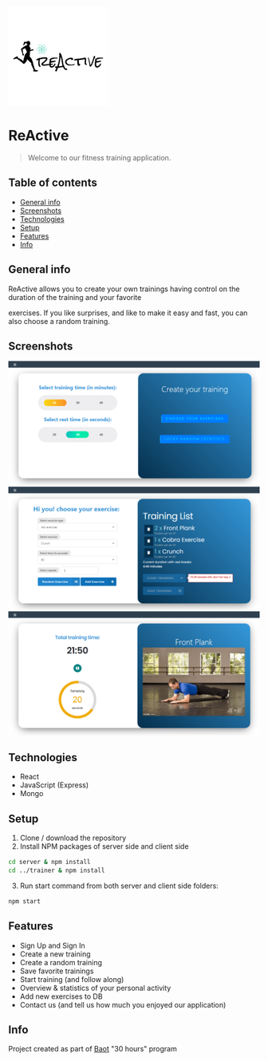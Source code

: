 ![ReActive logo](./trainer/src/Common/reActive.png)


# ReActive
> Welcome to our fitness training application. 

## Table of contents
* [General info](#general-info)
* [Screenshots](#screenshots)
* [Technologies](#technologies)
* [Setup](#setup)
* [Features](#features)
* [Info](#Info)

## General info
ReActive allows you to create your own trainings having control on the duration of the training and your favorite 

exercises. 
If you like surprises, and like to make it easy and fast, you can also choose a random training.

## Screenshots
![Screenshot 1](./img/screenshot-1.png)
![Screenshot 2](./img/screenshot-2.png)
![Screenshot 3](./img/screenshot-3.png)

## Technologies
* React
* JavaScript (Express)
* Mongo

## Setup
1. Clone / download the repository
2. Install NPM packages of server side and client side
```sh
cd server & npm install
cd ../trainer & npm install
```
3. Run start command from both server and client side folders:
```sh
npm start

```

## Features
* Sign Up and Sign In
* Create a new training
* Create a random training
* Save favorite trainings
* Start training (and follow along)
* Overview & statistics of your personal activity
* Add new exercises to DB
* Contact us (and tell us how much you enjoyed our application)


## Info
Project created as part of [Baot](https://extend-tech.com/baot) "30 hours" program